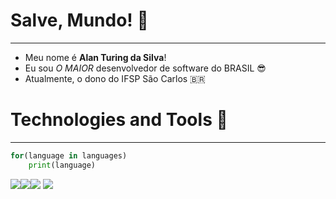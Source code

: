 # Salve, Mundo! 👋
---
- Meu nome é **Alan Turing da Silva**!
- Eu sou _O MAIOR_ desenvolvedor de software do BRASIL 😎
- Atualmente, o dono do IFSP São Carlos 🇧🇷

# Technologies and Tools 🔨
---
```python
for(language in languages)
    print(language)
```
![](https://img.shields.io/badge/Java-ED8B00?style=for-the-badge&logo=openjdk&logoColor=white)![]( 	https://img.shields.io/badge/Python-14354C?style=for-the-badge&logo=python&logoColor=white)![]( 	https://img.shields.io/badge/PostgreSQL-316192?style=for-the-badge&logo=postgresql&logoColor=white)
[![](https://github-readme-stats.vercel.app/api?username=alanturingdasilva)](https://github.com/anuraghazra/github-readme-stats)